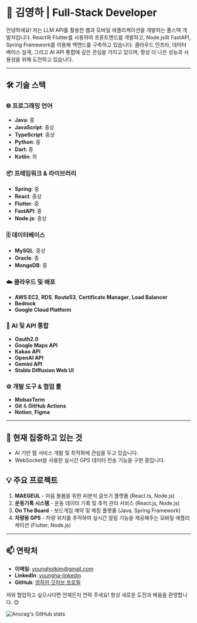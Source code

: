 # 👋 김영하 | Full-Stack Developer

안녕하세요! 저는 LLM API를 활용한 웹과 모바일 애플리케이션을 개발하는 풀스택 개발자입니다. React와 Flutter를 사용하여 프론트엔드를 개발하고, Node.js와 FastAPI, Spring Framework를 이용해 백엔드를 구축하고 있습니다. 클라우드 인프라, 데이터베이스 설계, 그리고 AI API 통합에 깊은 관심을 가지고 있으며, 항상 더 나은 성능과 사용성을 위해 도전하고 있습니다.

---

## 🛠️ 기술 스택

### 🌐 프로그래밍 언어
- **Java**: 중
- **JavaScript**: 중상
- **TypeScript**: 중상
- **Python**: 중
- **Dart**: 중
- **Kotlin**: 하

### 📦 프레임워크 & 라이브러리
- **Spring**: 중
- **React**: 중상
- **Flutter**: 중
- **FastAPI**: 중
- **Node.js**: 중상

### 🗄️ 데이터베이스
- **MySQL**: 중상
- **Oracle**: 중
- **MongoDB**: 중

### ☁️ 클라우드 및 배포
- **AWS EC2**, **RDS**, **Route53**, **Certificate Manager**, **Load Balancer**
- **Bedrock**
- **Google Cloud Platform**

### 🤖 AI 및 API 통합
- **Oauth2.0**
- **Google Maps API**
- **Kakao API**
- **OpenAI API**
- **Gemini API**
- **Stable Diffusion Web UI**

### ⚙️ 개발 도구 & 협업 툴
- **MobaxTerm**
- **Git** & **GitHub Actions**
- **Notion**, **Figma**

---

## 🌱 현재 집중하고 있는 것
- AI 기반 웹 서비스 개발 및 최적화에 관심을 두고 있습니다.
- WebSocket을 사용한 실시간 GPS 데이터 전송 기능을 구현 중입니다.

## 💡 주요 프로젝트
1. **MAEGEUL** - 마음 돌봄을 위한 AI분석 글쓰기 플랫폼 (React.ts, Node.js)
2. **운동기록 시스템** - 운동 데이터 기록 및 추적 관리 서비스 (React.js, Node.js)
3. **On The Board** - 보드게임 예약 및 매칭 플랫폼 (Java, Spring Framework)
4. **차량용 GPS** - 차량 위치를 추적하여 실시간 알림 기능을 제공해주는 모바일 애플리케이션 (Flutter, Node.js)
---

## 📫 연락처
- **이메일**: younghotkim@gmail.com
- **LinkedIn**: [youngha-linkedin](https://linkedin.com/)
- **GitHub**: [영하의 깃허브 프로필](https://github.com/younghotkim)

저와 협업하고 싶으시다면 언제든지 연락 주세요! 항상 새로운 도전과 배움을 환영합니다. 😊




![Anurag's GitHub stats](https://github-readme-stats.vercel.app/api?username=younghotkim&show_icons=true&theme=tokyonight)


<!--[![Top Langs](https://github-readme-stats.vercel.app/api/top-langs/?username=anuraghazra&layout=donut-vertical)](https://github.com/anuraghazra/github-readme-stats)-->

<!--
**younghotkim/younghotkim** is a ✨ _special_ ✨ repository because its `README.md` (this file) appears on your GitHub profile.

Here are some ideas to get you started:

- 🔭 I’m currently working on ...
- 🌱 I’m currently learning ...
- 👯 I’m looking to collaborate on ...
- 🤔 I’m looking for help with ...
- 💬 Ask me about ...
- 📫 How to reach me: ...
- 😄 Pronouns: ...
- ⚡ Fun fact: ...
-->
